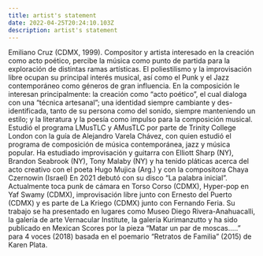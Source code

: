 ```yaml
---
title: artist's statement
date: 2022-04-25T20:24:10.103Z
description: artist's statement
---
```

Emiliano Cruz (CDMX, 1999). Compositor y artista interesado en la creación como acto poético, percibe la música como punto de partida para la exploración de distintas ramas artísticas. El poliestilismo y la improvisación libre ocupan su principal interés musical, así como el Punk y el Jazz contemporáneo como géneros de gran influencia. En la composición le interesan principalmente: la creación como “acto poético”, el cual dialoga con una “técnica artesanal”; una identidad siempre cambiante y des-identificada, tanto de su persona como del sonido, siempre manteniendo un estilo; y la literatura y la poesía como impulso para la composición musical.
Estudió el programa LMusTLC y AMusTLC por parte de Trinity College London con la guía de Alejandro Varela Chávez, con quien estudió el programa de composición de música contemporánea, jazz y música popular. Ha estudiado improvisación y guitarra con Elliott Sharp (NY), Brandon Seabrook (NY), Tony Malaby (NY) y ha tenido pláticas acerca del acto creativo con el poeta Hugo Mujica (Arg.) y con la compositora Chaya Czernowin (Israel)
En 2021 debutó con su disco “La palabra inicial”. Actualmente toca punk de cámara en Torso Corso (CDMX), Hyper-pop en Yaf Swamy (CDMX), improvisación libre junto con Ernesto del Puerto (CDMX) y es parte de La Kriego (CDMX) junto con Fernando Feria. Su trabajo se ha presentado en lugares como Museo Diego Rivera-Anahuacalli, la galería de arte Vernacular Institute, la galería Kurimanzutto y ha sido publicado en Mexican Scores por la pieza “Matar un par de moscas…..” para 4 voces (2018) basada en el poemario “Retratos de Familia” (2015) de Karen Plata.